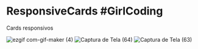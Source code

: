 # ResponsiveCards #GirlCoding
 Cards responsivos 
 
![ezgif com-gif-maker (4)](https://user-images.githubusercontent.com/66601480/120238809-5af41b80-c233-11eb-94de-22c0d482005d.gif)
![Captura de Tela (64)](https://user-images.githubusercontent.com/66601480/120239008-c4742a00-c233-11eb-876a-b32293b19f77.png)
![Captura de Tela (63)](https://user-images.githubusercontent.com/66601480/120239012-c5a55700-c233-11eb-8d7b-6bc010edcf10.png)

